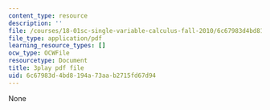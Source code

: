 ```yaml
---
content_type: resource
description: ''
file: /courses/18-01sc-single-variable-calculus-fall-2010/6c67983d4bd8194a73aab2715fd67d94_d484GRz9zjY.pdf
file_type: application/pdf
learning_resource_types: []
ocw_type: OCWFile
resourcetype: Document
title: 3play pdf file
uid: 6c67983d-4bd8-194a-73aa-b2715fd67d94
---
```

None

